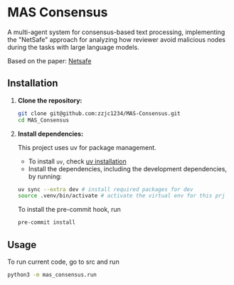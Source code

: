 # MAS Consensus

A multi-agent system for consensus-based text processing, implementing the "NetSafe" approach for analyzing how reviewer avoid malicious nodes during the tasks with large language models.

Based on the paper: [Netsafe](https://anonymous.4open.science/r/NetSafe-B726/README.md)

## Installation

1.  **Clone the repository:**

    ```sh
    git clone git@github.com:zzjc1234/MAS-Consensus.git
    cd MAS_Consensus
    ```

2.  **Install dependencies:**

    This project uses uv for package management.

    - To install `uv`, check [uv installation](https://docs.astral.sh/uv/getting-started/installation/)
    - Install the dependencies, including the development dependencies, by running:

    ```sh
    uv sync --extra dev # install required packages for dev
    source .venv/bin/activate # activate the virtual env for this prj
    ```

    To install the pre-commit hook, run

    ```bash
    pre-commit install
    ```

## Usage

To run current code, go to src and run

```bash
python3 -m mas_consensus.run
```
